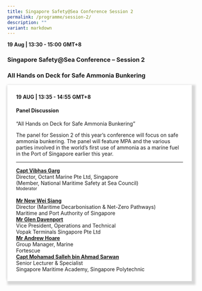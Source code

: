 ```yaml
---
title: Singapore Safety@Sea Conference Session 2
permalink: /programme/session-2/
description: ""
variant: markdown
---
```

<div>
  <b>19 Aug | 13:30 - 15:00</b>&nbsp;<b>GMT+8</b>
  <h3>Singapore Safety@Sea Conference – Session 2</h3>
	<h3>All Hands on Deck for Safe Ammonia Bunkering</h3>
</div>

<section>
<div class="bp-container is-fluid">
<div class="row">
<div class="col is-full">
<div class="row">
<div class="col is-12">
<div class="border bg-light h-100 position-relative">
<div class="p-4">
<div class="programme-time"><strong>19 AUG | 13:35 - 14:55</strong>&nbsp;<strong>GMT+8</strong></div>
<h4 class="programme-title">Panel Discussion</h4>
	“All Hands on Deck for Safe Ammonia Bunkering”
<div><p></p><p>          The panel for Session 2 of this year’s conference will focus on safe ammonia bunkering.         
The panel will feature MPA and the various parties involved in the world’s first use of ammonia as a marine fuel in the Port of Singapore earlier this year.</p><div>
<p></p><hr class="my-3 border-primary">
<div class="speakers px-2">
<div class="row">
<div class="col is-6 prog-speaker">
<div class="row">
	<div class="col is-4"></div>
<div class="col is-8">
<div class="speaker-name text-ellipsis"><strong><a class="speaker-name text-ellipsis" href="/vibhas-garg/" rel="noopener">Capt Vibhas Garg</a></strong></div>
<div class="text-ellipsis speaker-position">Director, Octant Marine Pte Ltd, Singapore</div>
<div class="text-ellipsis speaker-company">(Member, National Maritime Safety at Sea Council)</div>
<div class="speaker-role text-ellipsis text-muted"><small>Moderator</small></div>
</div>
</div>
</div>
<div class="col is-6 prog-speaker">&nbsp;</div>
</div>
<div class="row">
<div class="col is-6 prog-speaker">
<div class="row">
<div class="col is-4"></div>
<div class="col is-8">
<div class="speaker-name text-ellipsis"><strong><a class="speaker-name text-ellipsis" href="/new-wei-siang/" rel="noopener">Mr New Wei Siang</a></strong></div>
<div class="text-ellipsis speaker-position">Director (Maritime Decarbonisation &amp; Net-Zero Pathways)</div>
<div class="text-ellipsis speaker-company">Maritime and Port Authority of Singapore</div>
</div>
</div>
</div>


<div class="col is-6 prog-speaker">

<div class="row">
	<div class="col is-4"></div>
<div class="col is-8">
<div class="speaker-name text-ellipsis"><strong><a class="speaker-name text-ellipsis" href="" rel="noopener">Mr Glen Davenport</a></strong></div>
<div class="text-ellipsis speaker-position">Vice President, Operations and Technical</div>
<div class="text-ellipsis speaker-company">Vopak Terminals Singapore Pte Ltd</div>
</div>
</div>

</div>
</div>
<div class="row">

<div class="col is-6 prog-speaker">

<div class="row">
<div class="col is-4"></div>
<div class="col is-8">
<div class="speaker-name text-ellipsis"><strong><a class="speaker-name text-ellipsis" href="/andrew-hoare/" rel="noopener">Mr Andrew Hoare</a></strong></div>
<div class="text-ellipsis speaker-position">Group Manager, Marine</div>
<div class="text-ellipsis speaker-company">Fortescue</div>
</div>
</div>


</div>

<div class="col is-6 prog-speaker">
<div class="row">
	<div class="col is-4"></div>
<div class="col is-8">
<div class="speaker-name text-ellipsis"><strong><a class="speaker-name text-ellipsis" href="/mohamad-salleh-bin-ahmad-sarwan/" rel="noopener">Capt Mohamad Salleh bin Ahmad Sarwan</a></strong></div>
<div class="text-ellipsis speaker-position">Senior Lecturer &amp; Specialist </div>
<div class="text-ellipsis speaker-company">Singapore Maritime Academy, Singapore Polytechnic</div>
</div>
</div>
</div>

</div>
</div>
</div>


</div>
</div>
</div>
</div>
</div>
</div>


</div></div></section>
	
	
	
<style type="text/css"> 

	
	hr.my-3{
margin-top: 0.75rem;	
	}

    .is-left{
      text-align: left;
    }
    .content h4{
      font-weight: 500; 
      color: #337B9A !important;
      margin-top: 1rem;
    }
    .bg-light {
      background-color: #fff !important;
      box-shadow: 5px 5px 5px 5px rgb(215 215 215), -5px 0 6px -4px rgb(215 215 215);
    }
    .p-4 {
      padding: 1.5rem!important;
    }
  .content a {text-decoration:none;}
	.content h3 { margin-top: 1rem;}
</style>